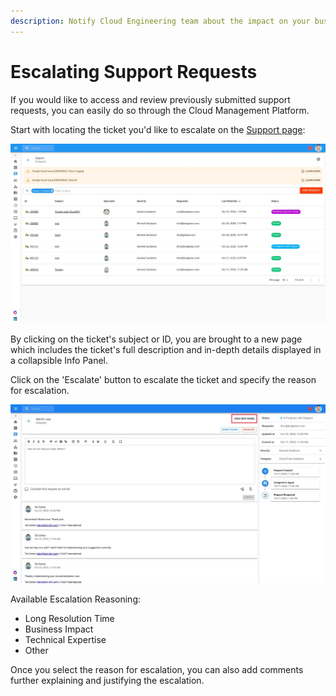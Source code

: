 ```yaml
---
description: Notify Cloud Engineering team about the impact on your business
---
```


# Escalating Support Requests

If you would like to access and review previously submitted support requests, you can easily do so through the Cloud Management Platform.

Start with locating the ticket you'd like to escalate on the [Support page](https://support.doit-intl.com):

![](../.gitbook/assets/support6.jpg)

By clicking on the ticket's subject or ID, you are brought to a new page which includes the ticket's full description and in-depth details displayed in a collapsible Info Panel.

Click on the 'Escalate' button to escalate the ticket and specify the reason for escalation.

![](../.gitbook/assets/support4-2.jpg)

Available Escalation Reasoning:

* Long Resolution Time
* Business Impact
* Technical Expertise
* Other

Once you select the reason for escalation, you can also add comments further explaining and justifying the escalation.

